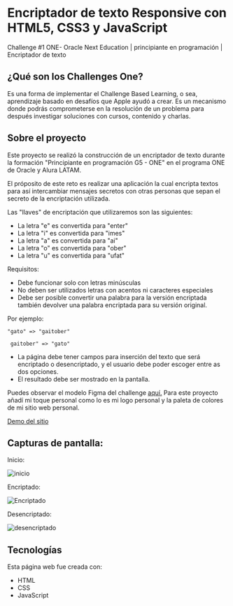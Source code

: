 # Encriptador de texto Responsive con HTML5, CSS3 y JavaScript

Challenge #1 ONE- Oracle Next Education | principiante en programación | Encriptador de texto

## ¿Qué son los Challenges One?

Es una forma de implementar el Challenge Based Learning, o sea, aprendizaje basado en desafíos que Apple ayudó a crear. Es un mecanismo donde podrás comprometerse en la resolución de un problema para después investigar soluciones con cursos, contenido y charlas. 

## Sobre el proyecto
Este proyecto se realizó la construcción de un encriptador de texto durante la formación "Principiante en programación G5 - ONE" en el programa ONE de Oracle y Alura LATAM.

El próposito de este reto es realizar una aplicación la cual encripta textos para así intercambiar mensajes secretos con otras personas que sepan el secreto de la encriptación utilizada.

Las "llaves" de encriptación que utilizaremos son las siguientes:

* La letra "e" es convertida para "enter"
* La letra "i" es convertida para "imes"
* La letra "a" es convertida para "ai"
* La letra "o" es convertida para "ober"
* La letra "u" es convertida para "ufat"

Requisitos:

* Debe funcionar solo con letras minúsculas
* No deben ser utilizados letras con acentos ni caracteres especiales
* Debe ser posible convertir una palabra para la versión encriptada también devolver una palabra encriptada para su versión original.
  
Por ejemplo:

    "gato" => "gaitober"
  
     gaitober" => "gato"

* La página debe tener campos para
inserción del texto que será encriptado o desencriptado, y el usuario debe poder escoger entre as dos opciones.
* El resultado debe ser mostrado en la pantalla.

Puedes observar el modelo Figma del challenge [aquí.](https://www.figma.com/file/trP3p5nEh7XUyB3n2bomjP/Alura-Challenge---Desaf%C3%ADo-1---L%C3%B3gica?type=design&node-id=0-1&mode=design&t=8NULRpUFCJzrYcFN-0)
Para este proyecto añadí mi toque personal como lo es mi logo personal y la paleta de colores de mi sitio web personal.

[Demo del sitio](https://rositaa-as.github.io/Encriptador_de_texto/)

## Capturas de pantalla:

Inicio: 

![inicio](https://github.com/rositaa-as/Encriptador_de_texto/assets/99160117/d1952e17-6ac5-4ea0-aec5-dc5741c9580e)


Encriptado:

![Encriptado](https://github.com/rositaa-as/Encriptador_de_texto/assets/99160117/569ecdbf-8163-44ce-980a-f4966588f178)


Desencriptado:

![desencriptado](https://github.com/rositaa-as/Encriptador_de_texto/assets/99160117/2ed23891-4888-4385-b3ee-ffa411786822)

## Tecnologías

Esta página web fue creada con:

* HTML
* CSS
* JavaScript 
